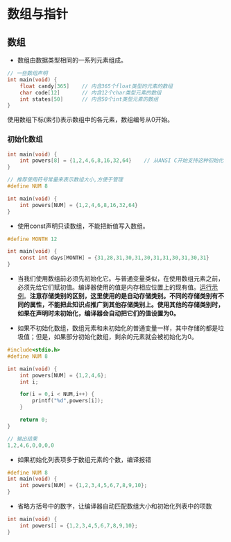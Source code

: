 # 数组与指针

## 数组

- 数组由数据类型相同的一系列元素组成。

```c
// 一些数组声明
int main(void) {
    float candy[365]    // 内含365个float类型的元素的数组
    char code[12]       // 内含12个char类型元素的数组 
    int states[50]      // 内含50个int类型元素的数组
}
```

使用数组下标(索引)表示数组中的各元素，数组编号从0开始。

### 初始化数组

```c
int main(void) {
    int powers[8] = {1,2,4,6,8,16,32,64}    // 从ANSI C开始支持这种初始化
}

// 推荐使用符号常量来表示数组大小,方便于管理
#define NUM 8

int main(void) {
    int powers[NUM] = {1,2,4,6,8,16,32,64}
}
```

- 使用const声明只读数组，不能把新值写入数组。

```c
#define MONTH 12

int main(void) {
    const int days[MONTH] = {31,28,31,30,31,30,31,31,30,31,30,31}
}
```

- 当我们使用数组前必须先初始化它。与普通变量类似，在使用数组元素之前，必须先给它们赋初值。编译器使用的值是内存相应位置上的现有值。[运行示例](http)。**注意存储类别的区别，这里使用的是自动存储类别。不同的存储类别有不同的属性，不能把此知识点推广到其他存储类别上。使用其他的存储类别时，如果在声明时未初始化，编译器会自动把它们的值设置为0。**

- 如果不初始化数组，数组元素和未初始化的普通变量一样，其中存储的都是垃圾值；但是，如果部分初始化数组，剩余的元素就会被初始化为0。

```c
#include<stdio.h>
#define NUM 8

int main(void) {
    int powers[NUM] = {1,2,4,6};
    int i;

    for(i = 0,i < NUM,i++) {
        printf("%d",powers[i]);
    } 

    return 0;
}

// 输出结果
1,2,4,6,0,0,0,0
```

- 如果初始化列表项多于数组元素的个数，编译报错

```c
#define NUM 8
int main(void) {
    int powers[NUM] = {1,2,3,4,5,6,7,8,9,10};
}
```

- 省略方括号中的数字，让编译器自动匹配数组大小和初始化列表中的项数

```c
int main(void) {
    int powers[] = {1,2,3,4,5,6,7,8,9,10};
}
```

